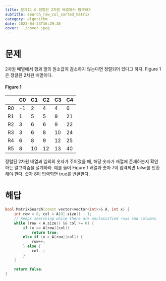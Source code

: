```yaml
---
title: 문제11.6 정렬된 2차원 배열에서 탐색하기
subTitle: search_row_col_sorted_matrix
category: algorithm
date: 2023-04-23T16:29:30
cover: ../cover.jpeg
---
```


# 문제

2차원 배열에서 행과 열의 원소값이 감소하지 않는다면 정렬되어 있다고 하자. Figure 1은 정렬된 2차원 배열이다.

#### Figure 1

|     | C0  | C1  | C2  | C3  | C4  |
| --- | --- | --- | --- | --- | --- |
| R0  | -1  | 2   | 4   | 4   | 6   |
| R1  | 1   | 5   | 5   | 9   | 21  |
| R2  | 3   | 6   | 6   | 9   | 22  |
| R3  | 3   | 6   | 8   | 10  | 24  |
| R4  | 6   | 8   | 9   | 12  | 25  |
| R5  | 8   | 10  | 12  | 13  | 40  |

정렬된 2차원 배열과 임의의 숫자가 주어졌을 때, 해당 숫자가 배열에 존재하는지 확인하는 알고리즘을 설계하라. 예를 들어 Figure 1 배열과 숫자 7이 입력되면 false를 반환해야 한다. 숫자 8이 입력되면 true를 반환한다.

# 해답

```cpp
bool MatrixSearch(const vector<vector<int>>& A, int x) {
    int row = 0, col = A[0].size() - 1;
    // Keeps searching while there are unclassified rows and columns.
    while (row < A.size() && col >= 0) {
        if (x == A[row][col])
            return true;
        else if (x > A[row][col]) {
            row++;
        } else {
            col--;
        }
    }

    return false;
}
```
